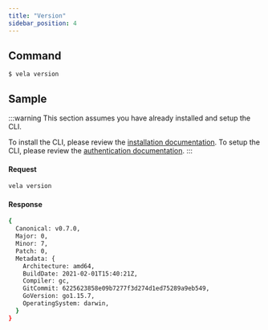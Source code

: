 ```yaml
---
title: "Version"
sidebar_position: 4
---
```


## Command

```
$ vela version
```

## Sample

:::warning
This section assumes you have already installed and setup the CLI.

To install the CLI, please review the [installation documentation](/docs/reference/cli/install.md).
To setup the CLI, please review the [authentication documentation](/docs/reference/cli/authentication/).
:::

#### Request

```sh
vela version
```

#### Response

```sh
{
  Canonical: v0.7.0,
  Major: 0,
  Minor: 7,
  Patch: 0,
  Metadata: {
    Architecture: amd64,
    BuildDate: 2021-02-01T15:40:21Z,
    Compiler: gc,
    GitCommit: 6225623858e09b7277f3d274d1ed75289a9eb549,
    GoVersion: go1.15.7,
    OperatingSystem: darwin,
  }
}
```
